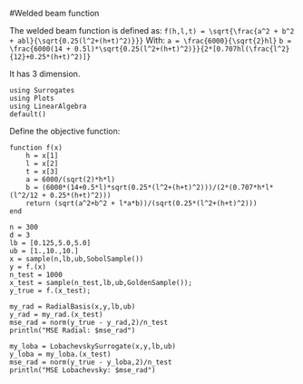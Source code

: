 #Welded beam function

The welded beam function is defined as:
``f(h,l,t) = \sqrt{\frac{a^2 + b^2 + abl}{\sqrt{0.25(l^2+(h+t)^2)}}}``
With:
``a = \frac{6000}{\sqrt{2}hl}``
``b = \frac{6000(14 + 0.5l)*\sqrt{0.25(l^2+(h+t)^2)}}{2*[0.707hl(\frac{l^2}{12}+0.25*(h+t)^2)]}``

It has 3 dimension.

```@example welded
using Surrogates
using Plots
using LinearAlgebra
default()
```

Define the objective function:
```@example welded
function f(x)
    h = x[1]
    l = x[2]
    t = x[3]
    a = 6000/(sqrt(2)*h*l)
    b = (6000*(14+0.5*l)*sqrt(0.25*(l^2+(h+t)^2)))/(2*(0.707*h*l*(l^2/12 + 0.25*(h+t)^2)))
    return (sqrt(a^2+b^2 + l*a*b))/(sqrt(0.25*(l^2+(h+t)^2)))
end
```


```@example welded
n = 300
d = 3
lb = [0.125,5.0,5.0]
ub = [1.,10.,10.]
x = sample(n,lb,ub,SobolSample())
y = f.(x)
n_test = 1000
x_test = sample(n_test,lb,ub,GoldenSample());
y_true = f.(x_test);
```


```@example welded
my_rad = RadialBasis(x,y,lb,ub)
y_rad = my_rad.(x_test)
mse_rad = norm(y_true - y_rad,2)/n_test
println("MSE Radial: $mse_rad")

my_loba = LobachevskySurrogate(x,y,lb,ub)
y_loba = my_loba.(x_test)
mse_rad = norm(y_true - y_loba,2)/n_test
println("MSE Lobachevsky: $mse_rad")
```
